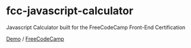 # fcc-javascript-calculator
Javascript Calculator built for the FreeCodeCamp Front-End Certification

[Demo](http://leocadio94.github.io/fcc-javascript-calculator) / [FreeCodeCamp](https://www.freecodecamp.com/leocadio94)
